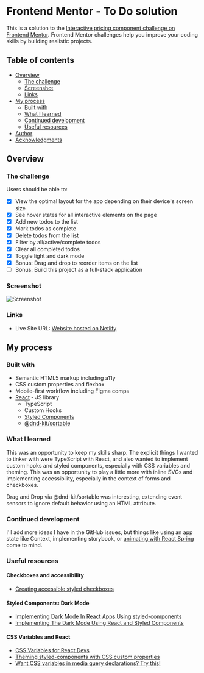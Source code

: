 # Frontend Mentor - To Do solution

This is a solution to the [Interactive pricing component challenge on Frontend Mentor](https://www.frontendmentor.io/challenges/todo-app-Su1_KokOW). Frontend Mentor challenges help you improve your coding skills by building realistic projects.

## Table of contents

- [Overview](#overview)
  - [The challenge](#the-challenge)
  - [Screenshot](#screenshot)
  - [Links](#links)
- [My process](#my-process)
  - [Built with](#built-with)
  - [What I learned](#what-i-learned)
  - [Continued development](#continued-development)
  - [Useful resources](#useful-resources)
- [Author](#author)
- [Acknowledgments](#acknowledgments)

## Overview

### The challenge

Users should be able to:

- [x] View the optimal layout for the app depending on their device's screen size
- [x] See hover states for all interactive elements on the page
- [x] Add new todos to the list
- [x] Mark todos as complete
- [x] Delete todos from the list
- [x] Filter by all/active/complete todos
- [x] Clear all completed todos
- [x] Toggle light and dark mode
- [x] Bonus: Drag and drop to reorder items on the list
- [ ] Bonus: Build this project as a full-stack application

### Screenshot

![Screenshot](https://user-images.githubusercontent.com/33945/167415688-7f040f3a-7e74-44e8-84c2-99bb650dcb42.png)

### Links

- Live Site URL: [Website hosted on Netlify](https://cozy-vacherin-e0fb42.netlify.app/)

## My process

### Built with

- Semantic HTML5 markup including a11y
- CSS custom properties and flexbox
- Mobile-first workflow including Figma comps
- [React](https://reactjs.org/) - JS library
  - TypeScript
  - Custom Hooks
  - [Styled Components](https://styled-components.com/)
  - [@dnd-kit/sortable](https://docs.dndkit.com/presets/sortable)

### What I learned

This was an opportunity to keep my skills sharp. The explicit things I wanted to tinker with were TypeScript with React, and also wanted to implement custom hooks and styled components, especially with CSS variables and theming. This was an opportunity to play a little more with inline SVGs and implementing accessibility, especially in the context of forms and checkboxes.

Drag and Drop via @dnd-kit/sortable was interesting, extending event sensors to ignore default behavior using an HTML attribute.

### Continued development

I'll add more ideas I have in the GitHub issues, but things like using an app state like Context, implementing storybook, or [animating with React Spring](https://dev.to/tomdohnal/custom-checkbox-in-react-animated-and-accessible-3jk9) come to mind.

### Useful resources

#### Checkboxes and accessibility

- [Creating accessible styled checkboxes](https://www.evinced.com/blog/creating-accessible-styled-checkboxes/)

#### Styled Components: Dark Mode

- [Implementing Dark Mode In React Apps Using styled-components](https://www.smashingmagazine.com/2020/04/dark-mode-react-apps-styled-components/)
- [Implementing The Dark Mode Using React and Styled Components](https://javascript.plainenglish.io/implementing-the-dark-mode-using-react-and-styled-components-518d2edf1dd2)

#### CSS Variables and React

- [CSS Variables for React Devs](https://www.joshwcomeau.com/css/css-variables-for-react-devs/)
- [Theming styled-components with CSS custom properties](https://daily.dev/blog/theming-styled-components-with-css-custom-properties)
- [Want CSS variables in media query declarations? Try this!](https://bholmes.dev/blog/alternative-to-css-variable-media-queries/)
